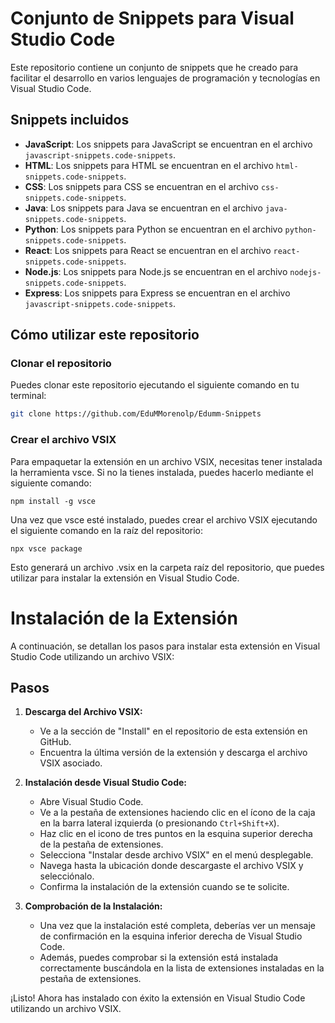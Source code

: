 # Conjunto de Snippets para Visual Studio Code

Este repositorio contiene un conjunto de snippets que he creado para facilitar el desarrollo en varios lenguajes de programación y tecnologías en Visual Studio Code.

## Snippets incluidos

- **JavaScript**: Los snippets para JavaScript se encuentran en el archivo `javascript-snippets.code-snippets`.
- **HTML**: Los snippets para HTML se encuentran en el archivo `html-snippets.code-snippets`.
- **CSS**: Los snippets para CSS se encuentran en el archivo `css-snippets.code-snippets`.
- **Java**: Los snippets para Java se encuentran en el archivo `java-snippets.code-snippets`.
- **Python**: Los snippets para Python se encuentran en el archivo `python-snippets.code-snippets`.
- **React**: Los snippets para React se encuentran en el archivo `react-snippets.code-snippets`.
- **Node.js**: Los snippets para Node.js se encuentran en el archivo `nodejs-snippets.code-snippets`.
- **Express**: Los snippets para Express se encuentran en el archivo `javascript-snippets.code-snippets`.

## Cómo utilizar este repositorio

### Clonar el repositorio

Puedes clonar este repositorio ejecutando el siguiente comando en tu terminal:

```bash
git clone https://github.com/EduMMorenolp/Edumm-Snippets
```

### Crear el archivo VSIX
Para empaquetar la extensión en un archivo VSIX, necesitas tener instalada la herramienta vsce. Si no la tienes instalada, puedes hacerlo mediante el siguiente comando:

```
npm install -g vsce
```

Una vez que vsce esté instalado, puedes crear el archivo VSIX ejecutando el siguiente comando en la raíz del repositorio:
```
npx vsce package
```
Esto generará un archivo .vsix en la carpeta raíz del repositorio, que puedes utilizar para instalar la extensión en Visual Studio Code.

# Instalación de la Extensión

A continuación, se detallan los pasos para instalar esta extensión en Visual Studio Code utilizando un archivo VSIX:

## Pasos

1. **Descarga del Archivo VSIX:**
   - Ve a la sección de "Install" en el repositorio de esta extensión en GitHub.
   - Encuentra la última versión de la extensión y descarga el archivo VSIX asociado.

2. **Instalación desde Visual Studio Code:**
   - Abre Visual Studio Code.
   - Ve a la pestaña de extensiones haciendo clic en el ícono de la caja en la barra lateral izquierda (o presionando `Ctrl+Shift+X`).
   - Haz clic en el icono de tres puntos en la esquina superior derecha de la pestaña de extensiones.
   - Selecciona "Instalar desde archivo VSIX" en el menú desplegable.
   - Navega hasta la ubicación donde descargaste el archivo VSIX y selecciónalo.
   - Confirma la instalación de la extensión cuando se te solicite.

3. **Comprobación de la Instalación:**
   - Una vez que la instalación esté completa, deberías ver un mensaje de confirmación en la esquina inferior derecha de Visual Studio Code.
   - Además, puedes comprobar si la extensión está instalada correctamente buscándola en la lista de extensiones instaladas en la pestaña de extensiones.

¡Listo! Ahora has instalado con éxito la extensión en Visual Studio Code utilizando un archivo VSIX.






